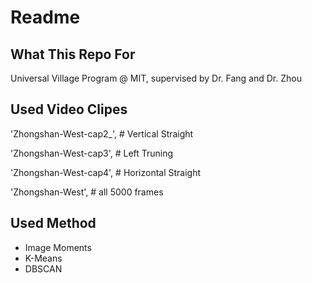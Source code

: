 # Readme

## What This Repo For
 Universal Village Program @ MIT, supervised by Dr. Fang and Dr. Zhou
 
## Used Video Clipes
 'Zhongshan-West-cap2_',  # Vertical Straight
 
 'Zhongshan-West-cap3',  # Left Truning
 
 'Zhongshan-West-cap4',  # Horizontal Straight
 
 'Zhongshan-West',  # all 5000 frames
 
 ## Used Method
 - Image Moments
 - K-Means
 - DBSCAN
 
 
